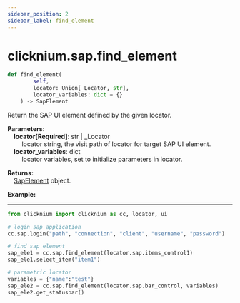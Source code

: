 ```yaml
---
sidebar_position: 2
sidebar_label: find_element
---
```

# clicknium.sap.find_element
```python
def find_element(
        self,
        locator: Union[_Locator, str],
        locator_variables: dict = {}
    ) -> SapElement
```  

Return the SAP UI element defined by the given locator.

**Parameters:**  
    &emsp;**locator[Required]**: str | _Locator   
        &emsp;&emsp; locator string, the visit path of locator for target SAP UI element.  
    &emsp;**locator_variables**: dict  
        &emsp;&emsp; locator variables,  set to initialize parameters in locator.

**Returns:**  
    &emsp;[SapElement](./sapelement/sapelement.md) object.

**Example:**
***
```python
from clicknium import clicknium as cc, locator, ui

# login sap application
cc.sap.login("path", "connection", "client", "username", "password")

# find sap element
sap_ele1 = cc.sap.find_element(locator.sap.items_control1)
sap_ele1.select_item("item1")

# parametric locator
variables = {"name":"test"}
sap_ele2 = cc.sap.find_element(locator.sap.bar_control, variables)
sap_ele2.get_statusbar()
```
